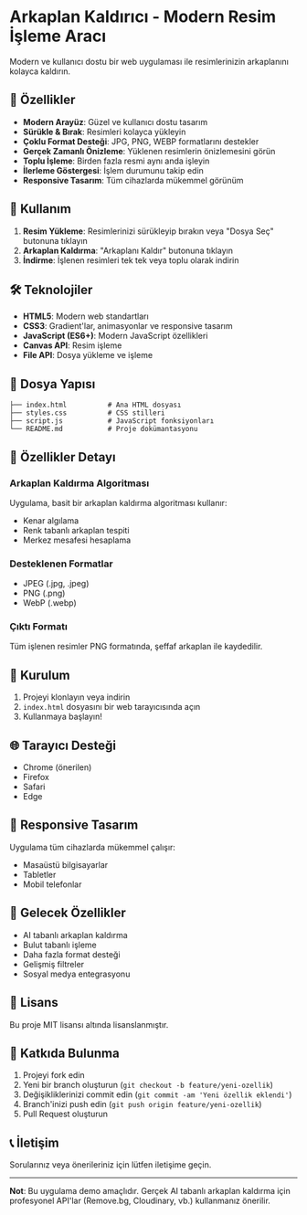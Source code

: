 # Arkaplan Kaldırıcı - Modern Resim İşleme Aracı

Modern ve kullanıcı dostu bir web uygulaması ile resimlerinizin arkaplanını kolayca kaldırın.

## 🌟 Özellikler

- **Modern Arayüz**: Güzel ve kullanıcı dostu tasarım
- **Sürükle & Bırak**: Resimleri kolayca yükleyin
- **Çoklu Format Desteği**: JPG, PNG, WEBP formatlarını destekler
- **Gerçek Zamanlı Önizleme**: Yüklenen resimlerin önizlemesini görün
- **Toplu İşleme**: Birden fazla resmi aynı anda işleyin
- **İlerleme Göstergesi**: İşlem durumunu takip edin
- **Responsive Tasarım**: Tüm cihazlarda mükemmel görünüm

## 🚀 Kullanım

1. **Resim Yükleme**: Resimlerinizi sürükleyip bırakın veya "Dosya Seç" butonuna tıklayın
2. **Arkaplan Kaldırma**: "Arkaplanı Kaldır" butonuna tıklayın
3. **İndirme**: İşlenen resimleri tek tek veya toplu olarak indirin

## 🛠️ Teknolojiler

- **HTML5**: Modern web standartları
- **CSS3**: Gradient'lar, animasyonlar ve responsive tasarım
- **JavaScript (ES6+)**: Modern JavaScript özellikleri
- **Canvas API**: Resim işleme
- **File API**: Dosya yükleme ve işleme

## 📁 Dosya Yapısı

```
├── index.html          # Ana HTML dosyası
├── styles.css          # CSS stilleri
├── script.js           # JavaScript fonksiyonları
└── README.md           # Proje dokümantasyonu
```

## 🎨 Özellikler Detayı

### Arkaplan Kaldırma Algoritması
Uygulama, basit bir arkaplan kaldırma algoritması kullanır:
- Kenar algılama
- Renk tabanlı arkaplan tespiti
- Merkez mesafesi hesaplama

### Desteklenen Formatlar
- JPEG (.jpg, .jpeg)
- PNG (.png)
- WebP (.webp)

### Çıktı Formatı
Tüm işlenen resimler PNG formatında, şeffaf arkaplan ile kaydedilir.

## 🔧 Kurulum

1. Projeyi klonlayın veya indirin
2. `index.html` dosyasını bir web tarayıcısında açın
3. Kullanmaya başlayın!

## 🌐 Tarayıcı Desteği

- Chrome (önerilen)
- Firefox
- Safari
- Edge

## 📱 Responsive Tasarım

Uygulama tüm cihazlarda mükemmel çalışır:
- Masaüstü bilgisayarlar
- Tabletler
- Mobil telefonlar

## 🔮 Gelecek Özellikler

- AI tabanlı arkaplan kaldırma
- Bulut tabanlı işleme
- Daha fazla format desteği
- Gelişmiş filtreler
- Sosyal medya entegrasyonu

## 📄 Lisans

Bu proje MIT lisansı altında lisanslanmıştır.

## 🤝 Katkıda Bulunma

1. Projeyi fork edin
2. Yeni bir branch oluşturun (`git checkout -b feature/yeni-ozellik`)
3. Değişikliklerinizi commit edin (`git commit -am 'Yeni özellik eklendi'`)
4. Branch'inizi push edin (`git push origin feature/yeni-ozellik`)
5. Pull Request oluşturun

## 📞 İletişim

Sorularınız veya önerileriniz için lütfen iletişime geçin.

---

**Not**: Bu uygulama demo amaçlıdır. Gerçek AI tabanlı arkaplan kaldırma için profesyonel API'lar (Remove.bg, Cloudinary, vb.) kullanmanız önerilir.